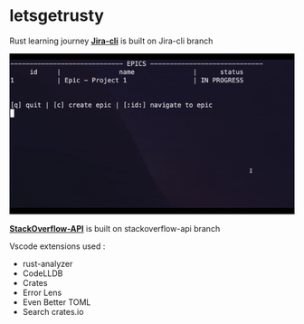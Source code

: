 # letsgetrusty
Rust learning journey
**[Jira-cli](https://github.com/papesdiop/letsgetrusty/tree/Jira-cli)** is built on Jira-cli branch 


![Jira-cli app built](jira-cli.gif)

**[StackOverflow-API](https://github.com/papesdiop/letsgetrusty/tree/stackoverflow-api)** is built on stackoverflow-api branch 

Vscode extensions used :
- rust-analyzer
- CodeLLDB
- Crates
- Error Lens
- Even Better TOML
- Search crates.io
